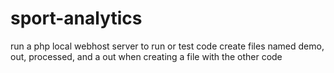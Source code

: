 # sport-analytics
run a php local webhost server to run or test code
create files named demo, out, processed, and a out when creating a file with the other code
